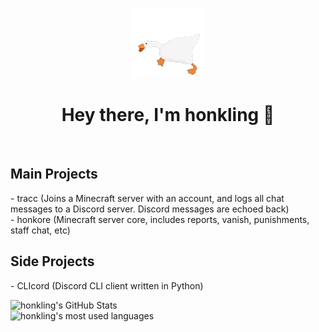 <div align="center">

<img src="https://github.com/honkling/honkling/blob/master/goosewaddle.gif" /><br />
<h1>Hey there, I'm honkling 👋</h1><br />

</div>

<h2>Main Projects</h2>
- tracc (Joins a Minecraft server with an account, and logs all chat messages to a Discord server. Discord messages are echoed back)<br />
- honkore (Minecraft server core, includes reports, vanish, punishments, staff chat, etc)

<h2>Side Projects</h2>
- CLIcord (Discord CLI client written in Python)

<br />

![honkling's GitHub Stats](https://github-readme-stats.vercel.app/api?username=honkling&show_icons=true&theme=dracula)<br />
![honkling's most used languages](https://github-readme-stats.vercel.app/api/top-langs/?username=honkling&show_icons=true&theme=dracula)<br />
